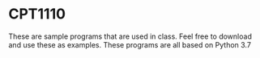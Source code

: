 # CPT1110  
These are sample programs that are used in class.  Feel free to download and use these as examples.
These programs are all based on Python 3.7
